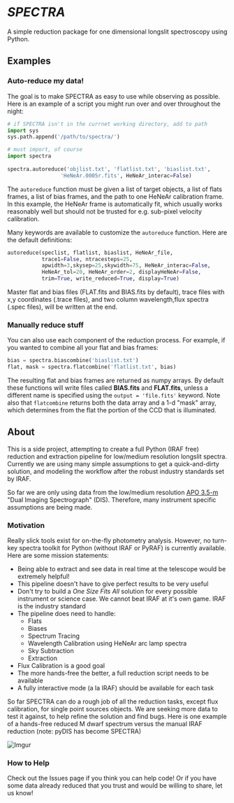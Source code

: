 # *SPECTRA*
A simple reduction package for one dimensional longslit spectroscopy using Python.

## Examples
### Auto-reduce my data!

The goal is to make SPECTRA as easy to use while observing as possible. Here is an example of a script you might run over and over throughout the night:

````python 
# if SPECTRA isn't in the currnet working directory, add to path
import sys
sys.path.append('/path/to/spectra/')

# must import, of course
import spectra
    
spectra.autoreduce('objlist.txt', 'flatlist.txt', 'biaslist.txt',
                 'HeNeAr.0005r.fits', HeNeAr_interac=False)
````

The `autoreduce` function must be given a list of target objects, a list of flats frames, a list of bias frames, and the path to one HeNeAr calibration frame. In this example, the HeNeAr frame is automatically fit, which usually works reasonably well but should not be trusted for e.g. sub-pixel velocity calibration.

Many keywords are available to customize the `autoreduce` function. Here are the default definitions:


````python
autoreduce(speclist, flatlist, biaslist, HeNeAr_file,
           trace1=False, ntracesteps=25,
           apwidth=3,skysep=25,skywidth=75, HeNeAr_interac=False,
           HeNeAr_tol=20, HeNeAr_order=2, displayHeNeAr=False,
           trim=True, write_reduced=True, display=True)
````

Master flat and bias files (FLAT.fits and BIAS.fits by default), trace files with x,y coordinates (.trace files), and two column wavelength,flux spectra (.spec files), will be written at the end.


### Manually reduce stuff
You can also use each component of the reduction process. For example, if you wanted to combine all your flat and bias frames:

````python 
bias = spectra.biascombine('biaslist.txt')
flat, mask = spectra.flatcombine('flatlist.txt', bias)
````

The resulting flat and bias frames are returned as numpy arrays. By default these functions will write files called **BIAS.fits** and **FLAT.fits**, unless a different name is specified using the `output = 'file.fits'` keyword.
Note also that `flatcombine` returns both the data array and a 1-d "mask" array, which determines from the flat the portion of the CCD that is illuminated.





## About

This is a side project, attempting to create a full Python (IRAF free) reduction and extraction pipeline for low/medium resolution longslit spectra. Currently we are using many simple assumptions to get a quick-and-dirty solution, and modeling the workflow after the robust industry standards set by IRAF.

So far we are only using data from the low/medium resolution [APO 3.5-m](http://www.apo.nmsu.edu) "Dual Imaging Spectrograph" (DIS). Therefore, many instrument specific assumptions are being made.

### Motivation
Really slick tools exist for on-the-fly photometry analysis. However, no turn-key spectra toolkit for Python (without IRAF or PyRAF) is currently available. Here are some mission statements:

- Being able to extract and see data in real time at the telescope would be extremely helpful!
- This pipeline doesn't have to give perfect results to be very useful
- Don't try to build a *One Size Fits All* solution for every possible instrument or science case. We cannot beat IRAF at it's own game. IRAF is the industry standard
- The pipeline does need to handle:
	- Flats 
	- Biases 
	- Spectrum Tracing
	- Wavelength Calibration using HeNeAr arc lamp spectra
	- Sky Subtraction
	- Extraction
- Flux Calibration is a good goal
- The more hands-free the better, a full reduction script needs to be available
- A fully interactive mode (a la IRAF) should be available for each task

So far SPECTRA can do a rough job of all the reduction tasks, except flux calibration, for single point sources objects. We are seeking more data to test it against, to help refine the solution and find bugs. Here is one example of a hands-free reduced M dwarf spectrum versus the manual IRAF reduction (note: pyDIS has become SPECTRA)

![Imgur](http://i.imgur.com/IjXdt39l.png)

### How to Help
Check out the Issues page if you think you can help code! Or if you have some data already reduced that you trust and would be willing to share, let us know!